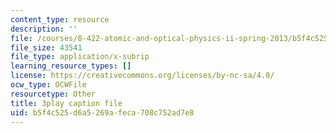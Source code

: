 ```yaml
---
content_type: resource
description: ''
file: /courses/8-422-atomic-and-optical-physics-ii-spring-2013/b5f4c525d6a5269afeca708c752ad7e8_D7APJXFJsbc.srt
file_size: 43541
file_type: application/x-subrip
learning_resource_types: []
license: https://creativecommons.org/licenses/by-nc-sa/4.0/
ocw_type: OCWFile
resourcetype: Other
title: 3play caption file
uid: b5f4c525-d6a5-269a-feca-708c752ad7e8
---
```

